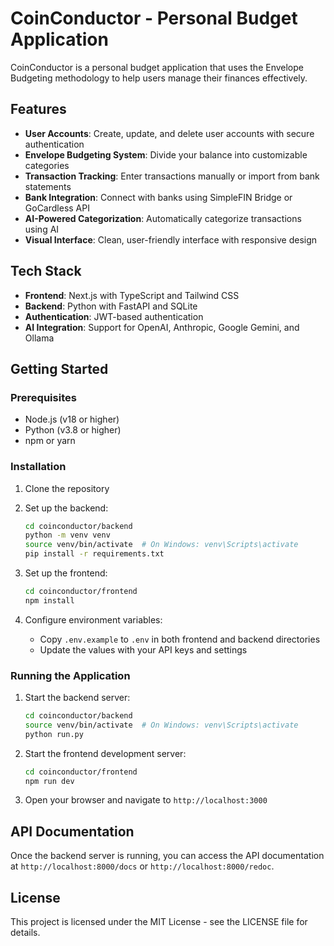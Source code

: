 # CoinConductor - Personal Budget Application

CoinConductor is a personal budget application that uses the Envelope Budgeting methodology to help users manage their finances effectively.

## Features

- **User Accounts**: Create, update, and delete user accounts with secure authentication
- **Envelope Budgeting System**: Divide your balance into customizable categories
- **Transaction Tracking**: Enter transactions manually or import from bank statements
- **Bank Integration**: Connect with banks using SimpleFIN Bridge or GoCardless API
- **AI-Powered Categorization**: Automatically categorize transactions using AI
- **Visual Interface**: Clean, user-friendly interface with responsive design

## Tech Stack

- **Frontend**: Next.js with TypeScript and Tailwind CSS
- **Backend**: Python with FastAPI and SQLite
- **Authentication**: JWT-based authentication
- **AI Integration**: Support for OpenAI, Anthropic, Google Gemini, and Ollama

## Getting Started

### Prerequisites

- Node.js (v18 or higher)
- Python (v3.8 or higher)
- npm or yarn

### Installation

1. Clone the repository
2. Set up the backend:
   ```bash
   cd coinconductor/backend
   python -m venv venv
   source venv/bin/activate  # On Windows: venv\Scripts\activate
   pip install -r requirements.txt
   ```

3. Set up the frontend:
   ```bash
   cd coinconductor/frontend
   npm install
   ```

4. Configure environment variables:
   - Copy `.env.example` to `.env` in both frontend and backend directories
   - Update the values with your API keys and settings

### Running the Application

1. Start the backend server:
   ```bash
   cd coinconductor/backend
   source venv/bin/activate  # On Windows: venv\Scripts\activate
   python run.py
   ```

2. Start the frontend development server:
   ```bash
   cd coinconductor/frontend
   npm run dev
   ```

3. Open your browser and navigate to `http://localhost:3000`

## API Documentation

Once the backend server is running, you can access the API documentation at `http://localhost:8000/docs` or `http://localhost:8000/redoc`.

## License

This project is licensed under the MIT License - see the LICENSE file for details.